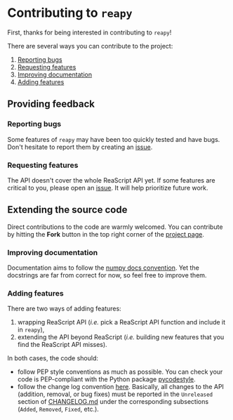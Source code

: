 # Contributing to `reapy`

First, thanks for being interested in contributing to `reapy`!

There are several ways you can contribute to the project:
1. [Reporting bugs](#reporting-bugs)
2. [Requesting features](#requesting-features)
3. [Improving documentation](#improving-documentation)
4. [Adding features](#adding-features)

## Providing feedback

### Reporting bugs

Some features of `reapy` may have been too quickly tested and have bugs. Don't hesitate to report them by creating an [issue](https://github.com/RomeoDespres/reapy/issues).

### Requesting features

The API doesn't cover the whole ReaScript API yet. If some features are critical to you, please open an [issue](https://github.com/RomeoDespres/reapy/issues). It will help prioritize future work.

## Extending the source code

Direct contributions to the code are warmly welcomed. You can contribute by hitting the **Fork** button in the top right corner of the [project page](https://github.com/RomeoDespres/reapy).

### Improving documentation

Documentation aims to follow the [numpy docs convention](https://docs.scipy.org/doc/numpy/docs/howto_document.html#numpydoc-docstring-guide). Yet the docstrings are far from correct for now, so feel free to improve them.

### Adding features

There are two ways of adding features:

1. wrapping ReaScript API (*i.e.* pick a ReaScript API function and include it in `reapy`),
2. extending the API beyond ReaScript (*i.e.* building new features that you find the ReaScript API misses).
    
In both cases, the code should:
- follow PEP style conventions as much as possible. You can check your code is PEP-compliant with the Python package [pycodestyle](https://pypi.org/project/pycodestyle/).
- follow the change log convention [here](https://keepachangelog.com/en/1.0.0/). Basically, all changes to the API (addition, removal, or bug fixes) must be reported in the `Unreleased` section of [CHANGELOG.md](CHANGELOG.md) under the corresponding subsections (`Added`, `Removed`, `Fixed`, etc.).

